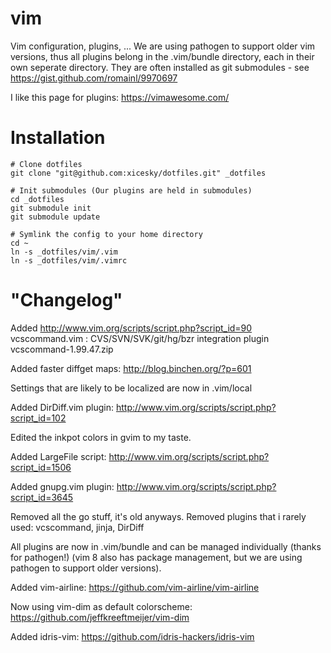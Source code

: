 vim
===

Vim configuration, plugins, ...
We are using pathogen to support older vim versions, thus all plugins belong in the
.vim/bundle directory, each in their own seperate directory. They are often installed
as git submodules - see https://gist.github.com/romainl/9970697

I like this page for plugins: https://vimawesome.com/

Installation
============

```
# Clone dotfiles
git clone "git@github.com:xicesky/dotfiles.git" _dotfiles

# Init submodules (Our plugins are held in submodules)
cd _dotfiles
git submodule init
git submodule update

# Symlink the config to your home directory
cd ~
ln -s _dotfiles/vim/.vim
ln -s _dotfiles/vim/.vimrc
``` 

"Changelog"
===========

Added http://www.vim.org/scripts/script.php?script_id=90
    vcscommand.vim : CVS/SVN/SVK/git/hg/bzr integration plugin
    vcscommand-1.99.47.zip

Added faster diffget maps: http://blog.binchen.org/?p=601

Settings that are likely to be localized are now in .vim/local

Added DirDiff.vim plugin: http://www.vim.org/scripts/script.php?script_id=102

Edited the inkpot colors in gvim to my taste.

Added LargeFile script: http://www.vim.org/scripts/script.php?script_id=1506

Added gnupg.vim plugin: http://www.vim.org/scripts/script.php?script_id=3645

Removed all the go stuff, it's old anyways.
Removed plugins that i rarely used: vcscommand, jinja, DirDiff

All plugins are now in .vim/bundle and can be managed individually (thanks for pathogen!)
    (vim 8 also has package management, but we are using pathogen to support older versions).

Added vim-airline: https://github.com/vim-airline/vim-airline

Now using vim-dim as default colorscheme: https://github.com/jeffkreeftmeijer/vim-dim

Added idris-vim: https://github.com/idris-hackers/idris-vim

